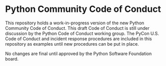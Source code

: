 # Python Community Code of Conduct

This repository holds a work-in-progress version of the new Python Community Code of Conduct. This draft Code of Conduct is still under discussion by the Python Code of Conduct working group. The PyCon U.S. Code of Conduct and incident response procedures are included in this repository as examples until new procedures can be put in place.

No changes are final until approved by the Python Software Foundation board.
